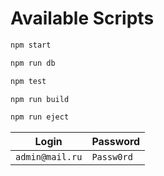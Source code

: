 # Available Scripts

```bash
npm start

npm run db

npm test

npm run build

npm run eject
```

|Login|Password|
|-|-|
|```admin@mail.ru```|```Passw0rd```|
